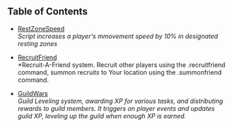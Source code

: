 ## Table of Contents

- [RestZoneSpeed](restzoneseed/RestZoneSpeed.lua)  
  *Script increases a player's mmovement speed by 10% in designated resting zones*

- [RecruitFriend](recruitfriend/RecruitFriend.lua)  
  *Recruit-A-Friend system. Recruit other players using the .recruitfriend <PlayerName> command, summon recruits to Your location using the .summonfriend command.

- [GuildWars](guildwars/)  
  *Guild Leveling system, awarding XP for various tasks, and distributing rewards to guild members. 
   It triggers on player events and updates guild XP, leveling up the guild when enough XP is earned.*
